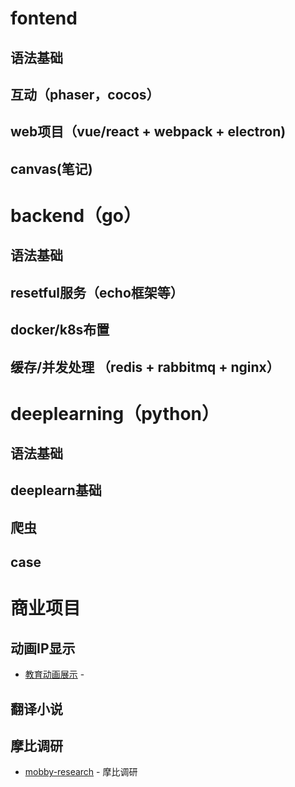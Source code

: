 # fontend

## 语法基础

## 互动（phaser，cocos）

## web项目（vue/react + webpack + electron)

## canvas(笔记)

# backend（go）

## 语法基础

## resetful服务（echo框架等）

## docker/k8s布置

## 缓存/并发处理 （redis + rabbitmq + nginx）

# deeplearning（python）

## 语法基础

## deeplearn基础

## 爬虫

## case




# 商业项目

## 动画IP显示

- [教育动画展示](./awesome-animation) - 

## 翻译小说

## 摩比调研

- [mobby-research](./mobby-research) - 摩比调研

